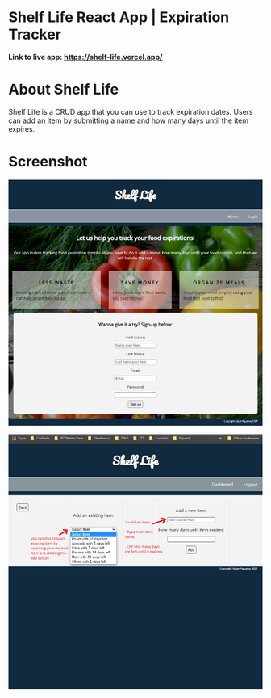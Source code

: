 # Shelf Life React App | Expiration Tracker

**Link to live app: https://shelf-life.vercel.app/**

# About Shelf Life

Shelf Life is a CRUD app that you can use to track expiration dates. Users can add an item by submitting a name and how many days until the item expires.

# Screenshot

![alt text](https://github.com/adamfigueroa/Shelf-Life-Client/blob/main/src/images/sl-screenshot.png)

![alt text](https://github.com/adamfigueroa/Shelf-Life-Client/blob/main/src/images/sl-screenshot2.png)




